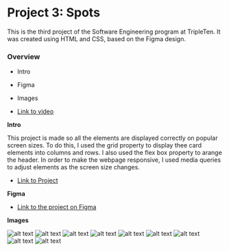 # Project 3: Spots

This is the third project of the Software Engineering program at TripleTen. It was created using HTML and CSS, based on the Figma design.

### Overview

- Intro
- Figma
- Images

- [Link to video](https://drive.google.com/file/d/1eYkgaP9lEjbc-MYE7l_9le1EDcQ7HZI1/view?usp=drive_link)

**Intro**

This project is made so all the elements are displayed correctly on popular screen sizes. To do this, I used the grid property to display thee card elements into columns and rows. I also used the flex box property to arange the header. In order to make the webpage responsive, I used media queries to adjust elements as the screen size changes.

- [Link to Project](https://jayniech.github.io/se_project_spots/)

**Figma**

- [Link to the project on Figma](https://www.figma.com/file/BBNm2bC3lj8QQMHlnqRsga/Sprint-3-Project-%E2%80%94-Spots?type=design&node-id=2%3A60&mode=design&t=afgNFybdorZO6cQo-1)

**Images**

![alt text](avatar.png)
![alt text](val-thorens.png)
![alt text](restaurant-terrace.png)
![alt text](outdoor-cafe.png)
![alt text](long-bridge.png)
![alt text](tunnel.png)
![alt text](mountain-house.png)
![alt text](desktop-view.PNG)
![alt text](mobile-view.PNG)
